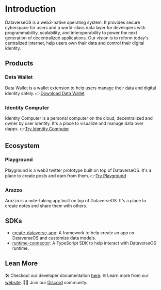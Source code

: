 # Introduction

DataverseOS is a web3-native operating system. It provides secure cyberspace for users and a world-class data layer for developers with programmability, scalability, and interoperability to power the next generation of decentralized applications. Our vision is to reform today's centralized internet, help users own their data and control their digital identity. 

## Products
### Data Wallet
Data Wallet is a wallet extension to help users manage their data and digital identity safely.
👉[Download Data Wallet](https://chrome.google.com/webstore/detail/dataverse/kcigpjcafekokoclamfendmaapcljead)

### Identity Computer
Identity Computer is a personal computer on the cloud, decentralized and owner by user identity. It's a place
to visualize and manage data over dapps.
👉[Try Identity Computer](https://dataverse-os.com)

## Ecosystem
### Playground
Playground is a web3 twitter prototype built on top of DataverseOS. It's a place to create posts and earn from them.
👉[Try Playground](https://playground.dataverse-os.com)

### Arazzo
Arazzo is a note-taking app built on top of DataverseOS. It's a place to create notes and share them with others.

## SDKs
- [create-dataverse-app](https://www.npmjs.com/package/create-dataverse-app): A framework to help create an app on DataverseOS and customize data models.
- [runtime-connector](https://www.npmjs.com/package/@dataverse/runtime-connector): A TypeScript SDK to help interact with DataverseOS runtime.

## Lean More
🛠️ Checkout our developer documentation [here](https://docs.dataverse-os.com).
🌐 Learn more from our [website](https://dataverse-os.com).
🙋‍♀️ Join our [Discord](https://discord.gg/BnCek4e6ny) community.
